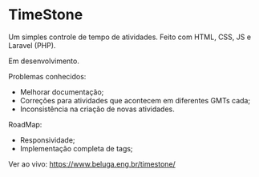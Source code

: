 # TimeStone
Um simples controle de tempo de atividades. Feito com HTML, CSS, JS e Laravel (PHP).

Em desenvolvimento.

Problemas conhecidos: 
  - Melhorar documentação;
  - Correções para atividades que acontecem em diferentes GMTs cada;
  - Inconsistência na criação de novas atividades.

RoadMap:
  - Responsividade;
  - Implementação completa de tags;

Ver ao vivo: https://www.beluga.eng.br/timestone/
